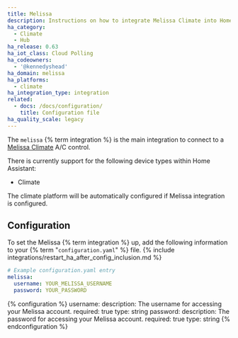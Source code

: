 ```yaml
---
title: Melissa
description: Instructions on how to integrate Melissa Climate into Home Assistant.
ha_category:
  - Climate
  - Hub
ha_release: 0.63
ha_iot_class: Cloud Polling
ha_codeowners:
  - '@kennedyshead'
ha_domain: melissa
ha_platforms:
  - climate
ha_integration_type: integration
related:
  - docs: /docs/configuration/
    title: Configuration file
ha_quality_scale: legacy
---
```


The `melissa` {% term integration %} is the main integration to connect to a [Melissa Climate](https://seemelissa.com/) A/C control.

There is currently support for the following device types within Home Assistant:

- Climate

The climate platform will be automatically configured if Melissa integration is configured.

## Configuration

To set the Melissa {% term integration %} up, add the following information to your {% term "`configuration.yaml`" %} file.
{% include integrations/restart_ha_after_config_inclusion.md %}

```yaml
# Example configuration.yaml entry
melissa:
  username: YOUR_MELISSA_USERNAME
  password: YOUR_PASSWORD
```

{% configuration %}
  username:
    description: The username for accessing your Melissa account.
    required: true
    type: string
  password:
    description: The password for accessing your Melissa account.
    required: true
    type: string
{% endconfiguration %}
